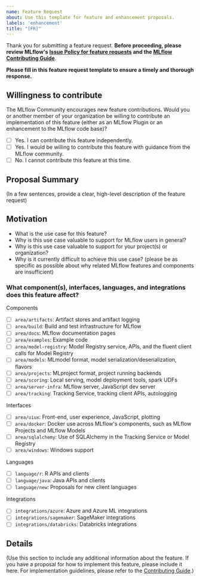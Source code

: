 ```yaml
---
name: Feature Request
about: Use this template for feature and enhancement proposals.
labels: 'enhancement'
title: "[FR]"
---
```

Thank you for submitting a feature request. **Before proceeding, please review MLflow's [Issue Policy for feature requests](https://www.github.com/mlflow/mlflow/blob/master/ISSUE_POLICY.md#feature-requests) and the [MLflow Contributing Guide](https://github.com/mlflow/mlflow/blob/master/CONTRIBUTING.rst)**.

**Please fill in this feature request template to ensure a timely and thorough response.**

## Willingness to contribute
The MLflow Community encourages new feature contributions. Would you or another member of your organization be willing to contribute an implementation of this feature (either as an MLflow Plugin or an enhancement to the MLflow code base)?

- [ ] Yes. I can contribute this feature independently.
- [ ] Yes. I would be willing to contribute this feature with guidance from the MLflow community.
- [ ] No. I cannot contribute this feature at this time.

## Proposal Summary

(In a few sentences, provide a clear, high-level description of the feature request)

## Motivation
- What is the use case for this feature?
- Why is this use case valuable to support for MLflow users in general?
- Why is this use case valuable to support for your project(s) or organization?
- Why is it currently difficult to achieve this use case? (please be as specific as possible about why related MLflow features and components are insufficient)

### What component(s), interfaces, languages, and integrations does this feature affect?
Components 
- [ ] `area/artifacts`: Artifact stores and artifact logging
- [ ] `area/build`: Build and test infrastructure for MLflow
- [ ] `area/docs`: MLflow documentation pages
- [ ] `area/examples`: Example code
- [ ] `area/model-registry`: Model Registry service, APIs, and the fluent client calls for
Model Registry
- [ ] `area/models`: MLmodel format, model serialization/deserialization, flavors
- [ ] `area/projects`: MLproject format, project running backends
- [ ] `area/scoring`: Local serving, model deployment tools, spark UDFs
- [ ] `area/server-infra`: MLflow server, JavaScript dev server
- [ ] `area/tracking`: Tracking Service, tracking client APIs, autologging

Interfaces
- [ ] `area/uiux`: Front-end, user experience, JavaScript, plotting
- [ ] `area/docker`: Docker use across MLflow's components, such as MLflow Projects and MLflow Models
- [ ] `area/sqlalchemy`: Use of SQLAlchemy in the Tracking Service or Model Registry
- [ ] `area/windows`: Windows support

Languages 
- [ ] `language/r`: R APIs and clients
- [ ] `language/java`: Java APIs and clients
- [ ] `language/new`: Proposals for new client languages

Integrations
- [ ] `integrations/azure`: Azure and Azure ML integrations
- [ ] `integrations/sagemaker`: SageMaker integrations
- [ ] `integrations/databricks`: Databricks integrations

## Details

(Use this section to include any additional information about the feature. If you have a proposal for how to implement this feature, please include it here. For implementation guidelines, please refer to the [Contributing Guide](https://github.com/mlflow/mlflow/blob/master/CONTRIBUTING.rst#contribution-guidelines).)
